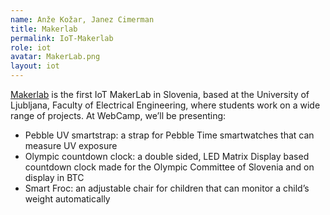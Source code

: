 ```yaml
---
name: Anže Kožar, Janez Cimerman
title: Makerlab
permalink: IoT-Makerlab
role: iot
avatar: MakerLab.png
layout: iot
---
```

[Makerlab](http://www.maker.si) is the first IoT MakerLab in Slovenia, based at the University of Ljubljana, Faculty of Electrical Engineering, where students work on a wide range of projects. At WebCamp, we’ll be presenting:

- Pebble UV smartstrap: a strap for Pebble Time smartwatches that can measure UV exposure
- Olympic countdown clock:  a double sided, LED Matrix Display based countdown clock made for the Olympic Committee of Slovenia and on display in BTC
- Smart Froc: an adjustable chair for children that can monitor a child’s weight automatically

